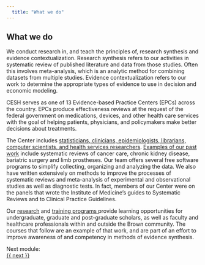 ```yaml
---
  title: "What we do"
---
```



## What we do

We conduct research in, and teach the principles of, research synthesis and evidence contextualization.  Research synthesis refers to our activities in systematic review of published literature and data from those studies.  Often this involves meta-analysis, which is an analytic method for combining datasets from multiple studies.  Evidence contextualization refers to our work to determine the appropriate types of evidence to use in decision and economic modeling. 

CESH serves as one of 13 Evidence-based Practice Centers (EPCs) across the country. EPCs produce effectiveness reviews at the request of the federal government on medications, devices, and other health care services with the goal of helping patients, physicians, and policymakers make better decisions about treatments.

The Center includes [statisticians, clinicians, epidemiologists, librarians, computer scientists, and health services researchers](https://www.brown.edu/academics/public-health/research/evidence-based-medicine/about/people). [Examples of our past work](https://www.brown.edu/academics/public-health/research/evidence-synthesis-in-health/about/evidence-based-practice-center-epc) include systematic reviews of cancer care, chronic kidney disease, bariatric surgery and limb prostheses. Our team offers several free software programs to simplify collecting, organizing and analyzing the data. We also have written extensively on methods to improve the processes of systematic reviews and meta-analysis of experimental and observational studies as well as diagnostic tests. In fact, members of our Center were on the panels that wrote the Institute of Medicine’s guides to Systematic Reviews and to Clinical Practice Guidelines. 
 
Our [research](https://www.brown.edu/academics/public-health/research/evidence-synthesis-in-health/research-initiatives) and [training programs ](https://www.brown.edu/academics/public-health/research/evidence-based-medicine/education-and-training/innovative-training-improve-cer-pcor-systematic-review-production-and-uptake-)provide learning opportunities for undergraduate, graduate and post-graduate scholars, as well as faculty and healthcare professionals within and outside the Brown community.  The courses that follow are an example of that work, and are part of an effort to improve awareness of and competency in methods of evidence synthesis.

<div class="pagination-section">
			<div class="title">
				Next module:
			</div>
			<a rel="next" class="next" href="{{ site.baseurl }}{{ next_post.url }}"> {{ next }}
			</a>
		</div>